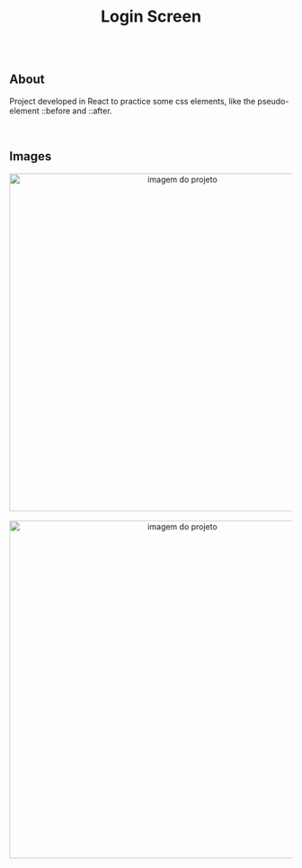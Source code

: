 <h1 align="center">Login Screen</h1>

<br>
<br>

<h2>About</h2>

<p>
  Project developed in React to practice some css elements, like the pseudo-element ::before and ::after.
</p>

<br>

<h2>Images</h2>

<div align="center">
  <img src="https://user-images.githubusercontent.com/115190082/203425060-9681a7c4-d032-49bb-b184-83efa4c54852.png" width="600" alt="imagem do projeto" />
  <br>
  <br>
  <img src="https://user-images.githubusercontent.com/115190082/203424713-f1dea62e-f87e-4007-a5ea-082e5325b9a1.png" width="600" alt="imagem do projeto" />
</div>
